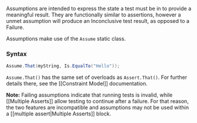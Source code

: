 Assumptions are intended to express the state a test must be in to provide a meaningful result. They are functionally similar to assertions, however a unmet assumption will produce an Inconclusive test result, as opposed to a Failure.

Assumptions make use of the `Assume` static class.

### Syntax

```csharp
Assume.That(myString, Is.EqualTo("Hello"));
```

`Assume.That()` has the same set of overloads as `Assert.That()`. For further details there, see the [[Constraint Model]] documentation.

**Note:** Failing assumptions indicate that running tests is invalid,  while [[Multiple Asserts]] allow testing to continue after a failure. For that reason, the two features are incompatible and assumptions may not be used within a [[multiple assert|Multiple Asserts]] block.